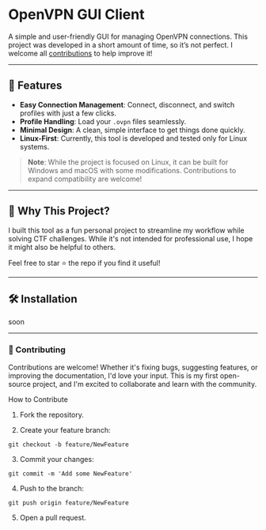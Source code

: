 # OpenVPN GUI Client
A simple and user-friendly GUI for managing OpenVPN connections.
This project was developed in a short amount of time, so it’s not perfect. I welcome all [contributions](#-Contributing) to help improve it!

---

## 🚀 Features

- **Easy Connection Management**: Connect, disconnect, and switch profiles with just a few clicks.
- **Profile Handling**: Load your `.ovpn` files seamlessly.
- **Minimal Design**: A clean, simple interface to get things done quickly.
- **Linux-First**: Currently, this tool is developed and tested only for Linux systems.  

> **Note**: While the project is focused on Linux, it can be built for Windows and macOS with some modifications. Contributions to expand compatibility are welcome!

---

## 🌟 Why This Project?

I built this tool as a fun personal project to streamline my workflow while solving CTF challenges. While it's not intended for professional use, I hope it might also be helpful to others.


Feel free to star ⭐ the repo if you find it useful!

---


## 🛠️ Installation

soon

---

### 🤝 Contributing

Contributions are welcome!
Whether it's fixing bugs, suggesting features, or improving the documentation, I'd love your input. This is my first open-source project, and I'm excited to collaborate and learn with the community.

How to Contribute

1. Fork the repository.


2. Create your feature branch:

`git checkout -b feature/NewFeature`


3. Commit your changes:

`git commit -m 'Add some NewFeature'`


4. Push to the branch:

`git push origin feature/NewFeature`


5. Open a pull request.
